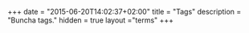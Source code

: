 +++
date = "2015-06-20T14:02:37+02:00"
title = "Tags"
description = "Buncha tags."
hidden = true
layout ="terms"
+++
